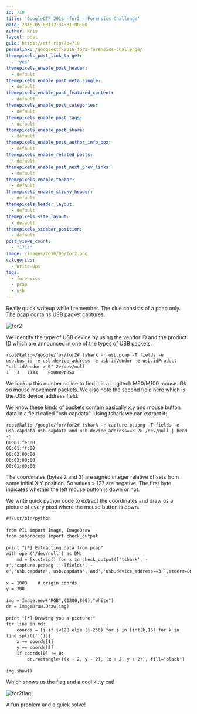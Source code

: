 ```yaml
---
id: 710
title: 'GoogleCTF 2016 -for2 - Forensics Challenge'
date: 2016-05-03T12:34:31+00:00
author: Kris
layout: post
guid: https://ctf.rip/?p=710
permalink: /googlectf-2016-for2-forensics-challenge/
themepixels_post_link_target:
  - 'yes'
themepixels_enable_post_header:
  - default
themepixels_enable_post_meta_single:
  - default
themepixels_enable_post_featured_content:
  - default
themepixels_enable_post_categories:
  - default
themepixels_enable_post_tags:
  - default
themepixels_enable_post_share:
  - default
themepixels_enable_post_author_info_box:
  - default
themepixels_enable_related_posts:
  - default
themepixels_enable_post_next_prev_links:
  - default
themepixels_enable_topbar:
  - default
themepixels_enable_sticky_header:
  - default
themepixels_header_layout:
  - default
themepixels_site_layout:
  - default
themepixels_sidebar_position:
  - default
post_views_count:
  - "1714"
image: /images/2016/05/for2.png
categories:
  - Write-Ups
tags:
  - forensics
  - pcap
  - usb
---
```

Really quick writeup while I remember. The clue consists of a pcap only. <a href="https://github.com/sourcekris/ctf-solutions/raw/master/forensics/google16-for2/capture.pcapng" target="_blank">The pcap</a> contains USB packet captures. 

<img src="/images/2016/05/for2.png" alt="for2" width="892" height="567" class="alignnone size-full wp-image-711" srcset="/images/2016/05/for2.png 892w, /images/2016/05/for2-300x191.png 300w, /images/2016/05/for2-768x488.png 768w" sizes="(max-width: 892px) 100vw, 892px" />

We identify the type of USB device by using the vendor ID and the product ID which are announced in one of the types of USB packets.


```
root@kali:~/google/for/for2# tshark -r usb.pcap -T fields -e usb.bus_id -e usb.device_address -e usb.idVendor -e usb.idProduct "usb.idVendor > 0" 2>/dev/null
1   3   1133    0x0000c05a
```


We lookup this number online to find it is a Logitech M90/M100 mouse. Ok so mouse movement packets. We also note the second field here which is the USB device_address field.

We know these kinds of packets contain basically x,y and mouse button data in a field called "usb.capdata". Using tshark we can extract it:


```
root@kali:~/google/for/for2# tshark -r capture.pcapng -T fields -e usb.capdata usb.capdata and usb.device_address==3 2> /dev/null | head -5
00:01:fe:00
00:01:ff:00
00:02:00:00
00:03:00:00
00:01:00:00
```


The coordinates (bytes 2 and 3) are signed integer relative offsets from some initial X,Y position. So values > 127 are negative. The first byte indicates whether the left mouse button is down or not.

We write quick python code to extract the coordinates and draw us a picture of every pixel where the mouse button is down.


```
#!/usr/bin/python

from PIL import Image, ImageDraw
from subprocess import check_output

print "[*] Extracting data from pcap"
with open('/dev/null') as DN:
    md = [x.strip() for x in check_output(['tshark','-r','capture.pcapng','-Tfields','-e','usb.capdata','usb.capdata','and','usb.device_address==3'],stderr=DN).splitlines()]

x = 1000    # origin coords
y = 300

img = Image.new("RGB",(1200,800),"white")
dr = ImageDraw.Draw(img)

print "[*] Drawing you a picture!"
for line in md:
    coords = [j if j<128 else (j-256) for j in [int(k,16) for k in line.split(':')]]
    x += coords[1]
    y += coords[2]
    if coords[0] != 0:
        dr.rectangle(((x - 2, y - 2), (x + 2, y + 2)), fill="black")

img.show()
```


Which shows us the flag and a cool kitty cat!

<img src="/images/2016/05/for2flag.png" alt="for2flag" width="1208" height="629" class="alignnone size-full wp-image-712" srcset="/images/2016/05/for2flag.png 1208w, /images/2016/05/for2flag-300x156.png 300w, /images/2016/05/for2flag-768x400.png 768w, /images/2016/05/for2flag-1024x533.png 1024w" sizes="(max-width: 1208px) 100vw, 1208px" />

A fun problem and a quick solve!